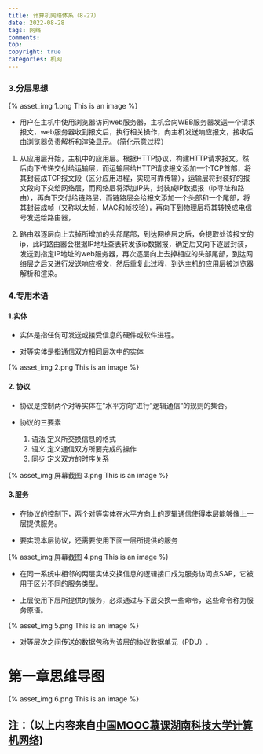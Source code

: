 ```yaml
---
title: 计算机网络体系（8-27）
date: 2022-08-28
tags: 网络
comments:
top: 
copyright: true
categories: 机网
---
```

###  3.分层思想

{% asset_img 1.png This is an image %}

* 用户在主机中使用浏览器访问web服务器，主机会向WEB服务器发送一个请求报文，web服务器收到报文后，执行相关操作，向主机发送响应报文，接收后由浏览器负责解析和渲染显示。（简化示意过程）
<!--more-->
1. 从应用层开始，主机中的应用层。根据HTTP协议，构建HTTP请求报文。然后向下传递交付给运输层，而运输层给HTTP请求报文添加一个TCP首部，将其封装成TCP报文段（区分应用进程，实现可靠传输），运输层将封装好的报文段向下交给网络层，而网络层将添加IP头，封装成IP数据报（ip寻址和路由），再向下交付给链路层，而链路层会给报文添加一个头部和一个尾部，将其封装成帧（又称以太帧，MAC和帧校验），再向下到物理层将其转换成电信号发送给路由器，

2. 路由器逐层向上去掉所增加的头部尾部，到达网络层之后，会提取处该报文的ip，此时路由器会根据IP地址查表转发该ip数据报，确定后又向下逐层封装，发送到指定IP地址的web服务器，再次逐层向上去掉相应的头部尾部，到达网络层之后又进行发送响应报文，然后重复此过程，到达主机的应用层被浏览器解析和渲染。

### 4.专用术语

####  1.实体

* 实体是指任何可发送或接受信息的硬件或软件进程。

* 对等实体是指通信双方相同层次中的实体


{% asset_img 2.png This is an image %}
#### 2. 协议

* 协议是控制两个对等实体在”水平方向“进行”逻辑通信“的规则的集合。

* 协议的三要素

  1. 语法 定义所交换信息的格式
  2. 语义 定义通信双方所要完成的操作
  3. 同步 定义双方的时序关系


{% asset_img 屏幕截图 3.png This is an image %}
#### 3.服务

* 在协议的控制下，两个对等实体在水平方向上的逻辑通信使得本层能够像上一层提供服务。

* 要实现本层协议，还需要使用下面一层所提供的服务


{% asset_img 屏幕截图 4.png This is an image %}
* 在同一系统中相邻的两层实体交换信息的逻辑接口成为服务访问点SAP，它被用于区分不同的服务类型。

* 上层使用下层所提供的服务，必须通过与下层交换一些命令，这些命令称为服务原语。


{% asset_img 5.png This is an image %}
* 对等层次之间传送的数据包称为该层的协议数据单元（PDU）.

# 第一章思维导图
{% asset_img 6.png This is an image %} 
## 注：（以上内容来自[中国MOOC慕课湖南科技大学计算机网络](https://www.icourse163.org/learn/HNKJ-1461816178?tid=1468294445#/learn/announce))
